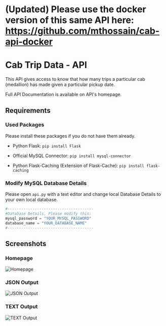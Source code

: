 # (Updated) Please use the docker version of this same API here: https://github.com/mthossain/cab-api-docker
# Cab Trip Data - API
This API gives access to know that how many trips a particular cab (medallion) has made given a particular pickup date.

Full API Documentation is available on API's homepage.


## Requirements
### Used Packages
Please install these packages if you do not have them already.

* Python Flask: `pip install Flask`

* Official MySQL Connector: `pip install mysql-connector`

* Python Flask-Caching (Extension of Flask-Cache): `pip install flask-caching`

### Modify MySQL Database Details
Please open `api.py` with a text editor and change local Database Details to your own local database.

```python
#--------------------------------------
#Database Details. Please modify this:
mysql_password = "YOUR_MYSQL_PASSWORD"
database_name = "YOUR_DATABASE_NAME"
#--------------------------------------
```

## Screenshots
### Homepage
![Homepage](https://i.postimg.cc/T1FZ3wkN/Screen-Shot-2019-01-19-at-9-12-58-pm.png)
### JSON Output
![JSON Output](https://i.postimg.cc/L4WdTCHk/Screen-Shot-2019-01-19-at-9-17-16-pm.png)
### TEXT Output
![TEXT Output](https://i.postimg.cc/bNS7FxJ7/Screen-Shot-2019-01-19-at-9-17-27-pm.png)
